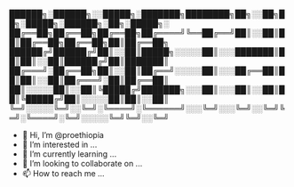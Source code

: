 
██████╗░██████╗░░█████╗░███████╗████████╗██╗░░██╗██╗░█████╗░██████╗░██╗░█████╗░
██╔══██╗██╔══██╗██╔══██╗██╔════╝╚══██╔══╝██║░░██║██║██╔══██╗██╔══██╗██║██╔══██╗
██████╔╝██████╔╝██║░░██║█████╗░░░░░██║░░░███████║██║██║░░██║██████╔╝██║███████║
██╔═══╝░██╔══██╗██║░░██║██╔══╝░░░░░██║░░░██╔══██║██║██║░░██║██╔═══╝░██║██╔══██║
██║░░░░░██║░░██║╚█████╔╝███████╗░░░██║░░░██║░░██║██║╚█████╔╝██║░░░░░██║██║░░██║
╚═╝░░░░░╚═╝░░╚═╝░╚════╝░╚══════╝░░░╚═╝░░░╚═╝░░╚═╝╚═╝░╚════╝░╚═╝░░░░░╚═╝╚═╝░░╚═╝

 

 

 
- 👋 Hi, I’m @proethiopia
- 👀 I’m interested in ...
- 🌱 I’m currently learning ...
- 💞️ I’m looking to collaborate on ...
- 📫 How to reach me ...

<!---
proethiopia/proethiopia is a ✨ special ✨ repository because its `README.md` (this file) appears on your GitHub profile.
You can click the Preview link to take a look at your changes.
--->
